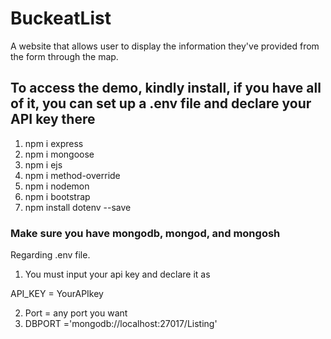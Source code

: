 # BuckeatList
A website that allows user to display the information they've provided from the form through the map. 

## To access the demo, kindly install, if you have all of it, you can set up a .env file and declare your API key there
1. npm i express
2. npm i mongoose
3. npm i ejs
4. npm i method-override
5. npm i nodemon
6. npm i bootstrap
7. npm install dotenv --save

### Make sure you have mongodb, mongod, and mongosh

Regarding .env file. 

1. You must input your api key and declare it as

API_KEY = YourAPIkey

2. Port = any port you want
3. DBPORT ='mongodb://localhost:27017/Listing'
